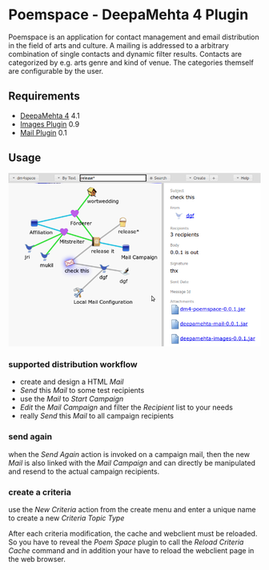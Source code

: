 # Poemspace - DeepaMehta 4 Plugin

Poemspace is an application for contact management and email distribution
in the field of arts and culture. A mailing is addressed to a
arbitrary combination of single contacts and dynamic filter results.
Contacts are categorized by e.g. arts genre and kind of venue.
The categories themself are configurable by the user.

## Requirements

  * [DeepaMehta 4](http://github.com/jri/deepamehta) 4.1
  * [Images Plugin](http://github.com/dgf/dm4-images) 0.9
  * [Mail Plugin](http://github.com/dgf/dm4-mail) 0.1

## Usage

![mail campaign map](https://github.com/dgf/poemspace/raw/master/screenshot.png)

### supported distribution workflow

  * create and design a HTML *Mail*
  * *Send* this *Mail* to some test recipients
  * use the *Mail* to *Start Campaign*
  * *Edit* the *Mail Campaign* and filter the *Recipient* list to your needs
  * really *Send* this *Mail* to all campaign recipients

### send again

when the *Send Again* action is invoked on a campaign mail,
then the new *Mail* is also linked with the *Mail Campaign* and can
directly be manipulated and resend to the actual campaign recipients.

### create a criteria

use the *New Criteria* action from the create menu and enter a unique name
to create a new *Criteria Topic Type*

After each criteria modification, the cache and webclient must be reloaded.
So you have to reveal the *Poem Space* plugin to
call the *Reload Criteria Cache* command and in addition your have to
reload the webclient page in the web browser.

